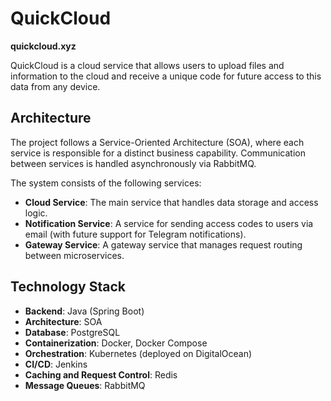 # QuickCloud

**quickcloud.xyz**

QuickCloud is a cloud service that allows users to upload files and information to the cloud and receive a unique code for future access to this data from any device.

## Architecture

The project follows a Service-Oriented Architecture (SOA), where each service is responsible for a distinct business capability. Communication between services is handled asynchronously via RabbitMQ.

The system consists of the following services:

- **Cloud Service**: The main service that handles data storage and access logic.
- **Notification Service**: A service for sending access codes to users via email (with future support for Telegram notifications).
- **Gateway Service**: A gateway service that manages request routing between microservices.

## Technology Stack

- **Backend**: Java (Spring Boot)
- **Architecture**: SOA
- **Database**: PostgreSQL
- **Containerization**: Docker, Docker Compose
- **Orchestration**: Kubernetes (deployed on DigitalOcean)
- **CI/CD**: Jenkins
- **Caching and Request Control**: Redis
- **Message Queues**: RabbitMQ
